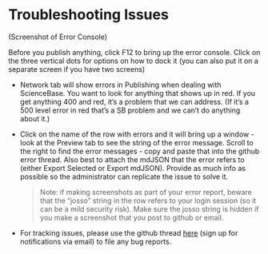 # Troubleshooting Issues

\(Screenshot of Error Console\)

Before you publish anything, click F12 to bring up the error console. Click on the three vertical dots for options on how to dock it \(you can also put it on a separate screen if you have two screens\)

* Network tab will show errors in Publishing when dealing with ScienceBase. You want to look for anything that shows up in red. If you get anything 400 and red, it’s a problem that we can address. \(If it’s a 500 level error in red that’s a SB problem and we can’t do anything about it.\)
* Click on the name of the row with errors and it will bring up a window - look at the Preview tab to see the string of the error message. Scroll to the right to find the error messages - copy and paste that into the github error thread. Also best to attach the mdJSON that the error refers to \(either Export Selected or Export mdJSON\). Provide as much info as possible so the administrator can replicate the issue to solve it.

  > Note: if making screenshots as part of your error report, beware that the “josso” string in the row refers to your login session \(so it can be a mild security risk\). Make sure the josso string is hidden if you make a screenshot that you post to github or email.

* For tracking issues, please use the github thread [here](https://github.com/adiwg/mdEditor/issues/128) \(sign up for notifications via email\) to file any bug reports.



